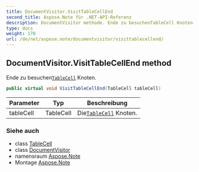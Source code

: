 ```yaml
---
title: DocumentVisitor.VisitTableCellEnd
second_title: Aspose.Note für .NET-API-Referenz
description: DocumentVisitor methode. Ende zu besuchenTableCell Knoten.
type: docs
weight: 170
url: /de/net/aspose.note/documentvisitor/visittablecellend/
---
```

## DocumentVisitor.VisitTableCellEnd method

Ende zu besuchen[`TableCell`](../../tablecell/) Knoten.

```csharp
public virtual void VisitTableCellEnd(TableCell tableCell)
```

| Parameter | Typ | Beschreibung |
| --- | --- | --- |
| tableCell | TableCell | Die[`TableCell`](../../tablecell/) Knoten. |

### Siehe auch

* class [TableCell](../../tablecell/)
* class [DocumentVisitor](../)
* namensraum [Aspose.Note](../../documentvisitor/)
* Montage [Aspose.Note](../../../)


